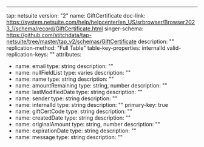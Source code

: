 ---
tap: netsuite
version: "2"
name: GiftCertificate
doc-link: https://system.netsuite.com/help/helpcenter/en_US/srbrowser/Browser2023_1/schema/record/GiftCertificate.html
singer-schema: https://github.com/stitchdata/tap-netsuite/tree/master/tap_v2/schemas/GiftCertificate
description: ""
replication-method: "Full Table"
table-key-properties: internalId
valid-replication-keys: ""
attributes:
- name: email
  type: string
  description: ""
- name: nullFieldList
  type: varies
  description: ""
- name: name
  type: string
  description: ""
- name: amountRemaining
  type: string, number
  description: ""
- name: lastModifiedDate
  type: string
  description: ""
- name: sender
  type: string
  description: ""
- name: internalId
  type: string
  description: ""
  primary-key: true
- name: giftCertCode
  type: string
  description: ""
- name: createdDate
  type: string
  description: ""
- name: originalAmount
  type: string, number
  description: ""
- name: expirationDate
  type: string
  description: ""
- name: message
  type: string
  description: ""
